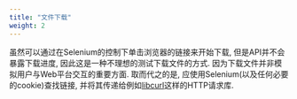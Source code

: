```yaml
---
title: "文件下载"
weight: 2
---
```



虽然可以通过在Selenium的控制下单击浏览器的链接来开始下载, 但是API并不会暴露下载进度, 因此这是一种不理想的测试下载文件的方式.
因为下载文件并非模拟用户与Web平台交互的重要方面. 取而代之的是, 应使用Selenium(以及任何必要的cookie)查找链接, 并将其传递给例如[libcurl](//curl.haxx.se/libcurl/)这样的HTTP请求库.
